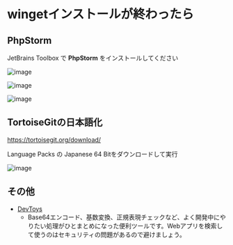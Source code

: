 # wingetインストールが終わったら

## PhpStorm
JetBrains Toolbox で **PhpStorm** をインストールしてください

![image](https://user-images.githubusercontent.com/86991695/135412807-1d8a6b94-ec20-4474-b685-ff7398609d27.png)

![image](https://user-images.githubusercontent.com/86991695/135412876-157edd4b-e5f3-48e0-a738-0b67b01baf63.png)

![image](https://user-images.githubusercontent.com/86991695/170403370-c8f313b9-60cb-4b12-89eb-cbd4419ccdc9.png)


## TortoiseGitの日本語化

https://tortoisegit.org/download/

Language Packs の Japanese 64 Bitをダウンロードして実行

![image](https://user-images.githubusercontent.com/86991695/135413293-b4501250-fa94-4b4f-b19a-3be6014eaaa0.png)

## その他 
- [DevToys](https://devtoys.app/) 
	- Base64エンコード、基数変換、正規表現チェックなど、よく開発中にやりたい処理がひとまとめになった便利ツールです。Webアプリを検索して使うのはセキュリティの問題があるので避けましょう。
